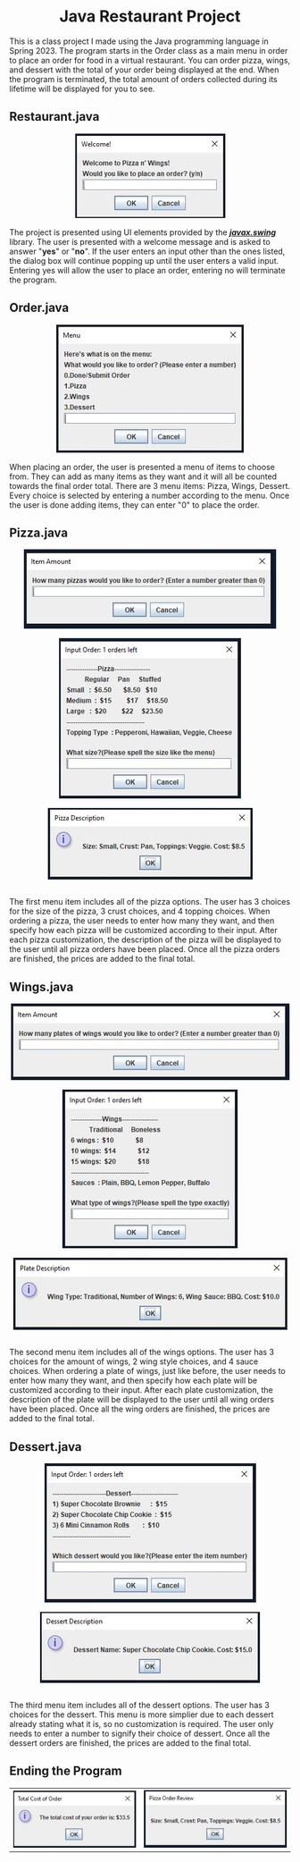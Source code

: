 <div align="center">
<h1>Java Restaurant Project</h1>
</div>

This is a class project I made using the Java programming language in Spring 2023. The program starts in the Order class as a main menu in order to place an order for food in a virtual restaurant. You can order pizza, wings, and dessert with the total of your order being displayed at the end. When the program is terminated, the total amount of orders collected during its lifetime will be displayed for you to see.



## Restaurant.java
<p align="center">
  <img src="docs/showcase/javaproject1.JPG"/>
</p>

The project is presented using UI elements provided by the <ins>***javax.swing***</ins> library. The user is presented with a welcome message and is asked to answer "**yes**" or "**no**". If the user enters an input other than the ones listed, the dialog box will continue popping up until the user enters a valid input. Entering yes will allow the user to place an order, entering no will terminate the program.



## Order.java
<p align="center">
  <img src="docs/showcase/javaproject2.JPG"/>
</p>

When placing an order, the user is presented a menu of items to choose from. They can add as many items as they want and it will all be counted towards the final order total. There are 3 menu items: Pizza, Wings, Dessert. Every choice is selected by entering a number according to the menu. Once the user is done adding items, they can enter "0" to place the order.



## Pizza.java
<table>
  <tr>
    <p align="center">
      <img src="docs/showcase/javaproject3.JPG"/>
    </p>
  </tr>
  <tr>
    <p align="center">
      <img src="docs/showcase/javaproject4.JPG"/>
    </p>
  </tr>
  <tr>
    <p align="center">
      <img src="docs/showcase/javaproject5.JPG"/>
    </p>
  </tr>
</table>

The first menu item includes all of the pizza options. The user has 3 choices for the size of the pizza, 3 crust choices, and 4 topping choices. When ordering a pizza, the user needs to enter how many they want, and then specify how each pizza will be customized according to their input. After each pizza customization, the description of the pizza will be displayed to the user until all pizza orders have been placed. Once all the pizza orders are finished, the prices are added to the final total.



## Wings.java
<table>
  <tr>
    <p align="center">
      <img src="docs/showcase/javaproject6.JPG"/>
    </p>
  </tr>
  <tr>
    <p align="center">
      <img src="docs/showcase/javaproject7.JPG"/>
    </p>
  </tr>
  <tr>
    <p align="center">
      <img src="docs/showcase/javaproject8.JPG"/>
    </p>
  </tr>
</table>

The second menu item includes all of the wings options. The user has 3 choices for the amount of wings, 2 wing style choices, and 4 sauce choices. When ordering a plate of wings, just like before, the user needs to enter how many they want, and then specify how each plate will be customized according to their input. After each plate customization, the description of the plate will be displayed to the user until all wing orders have been placed. Once all the wing orders are finished, the prices are added to the final total.



## Dessert.java
<table>
  <tr>
    <p align="center">
      <img src="docs/showcase/javaproject9.JPG"/>
    </p>
  </tr>
  <tr>
    <p align="center">
      <img src="docs/showcase/javaproject10.JPG"/>
    </p>
  </tr>
</table>

The third menu item includes all of the dessert options. The user has 3 choices for the dessert. This menu is more simplier due to each dessert already stating what it is, so no customization is required. The user only needs to enter a number to signify their choice of dessert. Once all the dessert orders are finished, the prices are added to the final total.



## Ending the Program
<p align="center">
  <table>
    <tr>
      <th>
        <img src="docs/showcase/javaproject11.JPG"/>
      </th>
      <th>
        <img src="docs/showcase/javaproject12.JPG"/>
      </th>
    </tr>
  </table>
</p>
